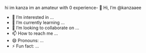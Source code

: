 hi im kanza
im an amateur with 0 experience- 👋 Hi, I’m @kanzaaee
- 👀 I’m interested in ...
- 🌱 I’m currently learning ...
- 💞️ I’m looking to collaborate on ...
- 📫 How to reach me ...
- 😄 Pronouns: ...
- ⚡ Fun fact: ...

<!---
kanzaaee/kanzaaee is a ✨ special ✨ repository because its `README.md` (this file) appears on your GitHub profile.
You can click the Preview link to take a look at your changes.
--->
